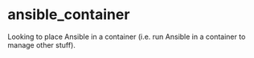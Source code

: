 # ansible_container
Looking to place Ansible in a container (i.e. run Ansible in a container to manage other stuff).
